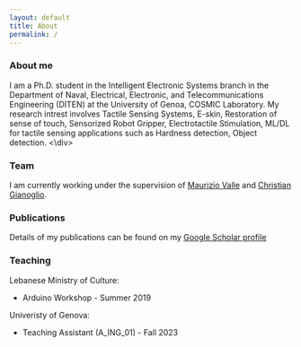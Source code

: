 ```yaml
---
layout: default
title: About
permalink: /
---
```

### About me
<div align="left">I am a Ph.D. student in the Intelligent Electronic Systems branch in the Department of Naval, Electrical, Electronic, and Telecommunications Engineering (DITEN) at the University of Genoa, COSMIC Laboratory. My research intrest involves Tactile Sensing Systems, E-skin, Restoration of sense of touch, Sensorized Robot Gripper, Electrotactile Stimulation, ML/DL for tactile sensing applications such as Hardness detection, Object detection. <\div>

### Team
I am currently working under the supervision of [Maurizio Valle](https://rubrica.unige.it/personale/VUZDW15s) and [Christian Gianoglio](https://rubrica.unige.it/personale/VkZHWVxt).

### Publications
Details of my publications can be found on my <a href="https://scholar.google.com/citations?user=sv8W8k4AAAAJ&hl=en&oi=ao">Google Scholar profile</a>

<!-- ### Software
[ELM](https://github.com/Edge-Learning-Machine) (Edge Learning Machine) is an environment for embedded machine and deep learning:
- [Desk-LM](https://github.com/Edge-Learning-Machine/Desk-LM) is a python environment for training machine learning models,
- [Micro-LM](https://github.com/Edge-Learning-Machine/Micro-LM) is a plain C inference library for machine learning on edge devices,
- [Autonomous-Edge-Pipeline](https://github.com/Edge-Learning-Machine/Autonomous-Edge-Pipeline) is a self-learning autonomous edge learning and inferencing pipeline for resource-constrained embedded system,
- [CBin-NN](https://edge-learning-machine.github.io/CBin-NN/) is an inference engine for Binarized Neural Networks on resource-constrained devices.
 -->
### Teaching
Lebanese Ministry of Culture:
- Arduino Workshop - Summer 2019
 
Univeristy of Genova:
 -	Teaching Assistant (A_ING_01) - Fall 2023
